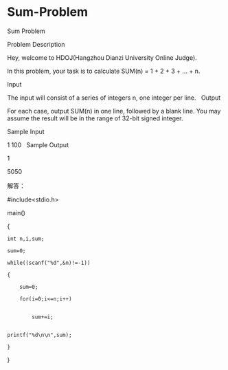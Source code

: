 # Sum-Problem

Sum Problem

Problem Description

Hey, welcome to HDOJ(Hangzhou Dianzi University Online Judge).


In this problem, your task is to calculate SUM(n) = 1 + 2 + 3 + ... + n.
 

Input

The input will consist of a series of integers n, one integer per line.
 
Output

For each case, output SUM(n) in one line, followed by a blank line. You may assume the result will be in the range of 32-bit signed integer. 

Sample Input

1
100
 
Sample Output

1

5050 

解答：

#include<stdio.h>

main()

{

    int n,i,sum;
    
    sum=0;
    
    while((scanf("%d",&n)!=-1))
    
    {
    
        sum=0;
        
        for(i=0;i<=n;i++)
        

            sum+=i;


    printf("%d\n\n",sum);
    
    }
    
    
}

